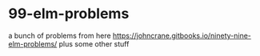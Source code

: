 # 99-elm-problems
a bunch of problems from here https://johncrane.gitbooks.io/ninety-nine-elm-problems/
plus some other stuff
